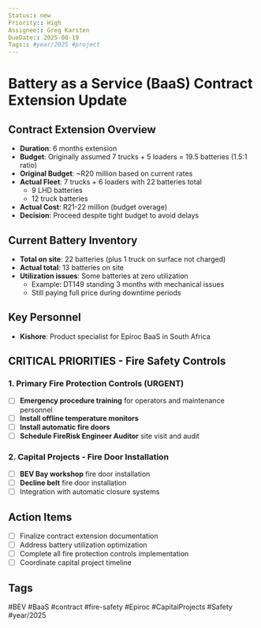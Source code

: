 ```yaml
---
Status:: new
Priority:: High
Assignee:: Greg Karsten
DueDate:: 2025-08-19
Tags:: #year/2025 #project
---
```


# Battery as a Service (BaaS) Contract Extension Update

## Contract Extension Overview
- **Duration**: 6 months extension
- **Budget**: Originally assumed 7 trucks + 5 loaders = 19.5 batteries (1.5:1 ratio)
- **Original Budget**: ~R20 million based on current rates
- **Actual Fleet**: 7 trucks + 6 loaders with 22 batteries total
  - 9 LHD batteries
  - 12 truck batteries
- **Actual Cost**: R21-22 million (budget overage)
- **Decision**: Proceed despite tight budget to avoid delays

## Current Battery Inventory
- **Total on site**: 22 batteries (plus 1 truck on surface not charged)
- **Actual total**: 13 batteries on site
- **Utilization issues**: Some batteries at zero utilization
  - Example: DT149 standing 3 months with mechanical issues
  - Still paying full price during downtime periods

## Key Personnel
- **Kishore**: Product specialist for Epiroc BaaS in South Africa

## CRITICAL PRIORITIES - Fire Safety Controls

### 1. Primary Fire Protection Controls (URGENT)
- [ ] **Emergency procedure training** for operators and maintenance personnel
- [ ] **Install offline temperature monitors**
- [ ] **Install automatic fire doors**
- [ ] **Schedule FireRisk Engineer Auditor** site visit and audit

### 2. Capital Projects - Fire Door Installation
- [ ] **BEV Bay workshop** fire door installation
- [ ] **Decline belt** fire door installation
- [ ] Integration with automatic closure systems

## Action Items
- [ ] Finalize contract extension documentation
- [ ] Address battery utilization optimization
- [ ] Complete all fire protection controls implementation
- [ ] Coordinate capital project timeline

## Tags
#BEV #BaaS #contract #fire-safety #Epiroc #CapitalProjects #Safety #year/2025